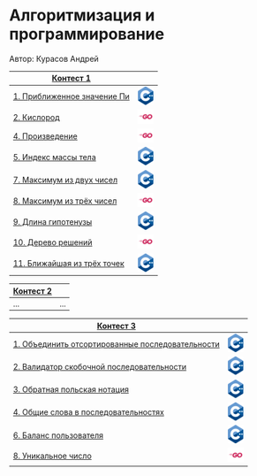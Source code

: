 # Алгоритмизация и программирование

Автор: Курасов Андрей

|[Контест 1](https://contest.yandex.ru/contest/52142/problems/) |  |
| --- | :-: |
| [1. Приближенное значение Пи](./CONTEST-1/1/1.cpp) | ![](./img/cpp.png) |
| [2. Кислород](./CONTEST-1/2/2.go) | ![](./img/go.png) |
| [4. Произведение](./CONTEST-1/4/4.go) | ![](./img/go.png) |
| [5. Индекс массы тела](./CONTEST-1/5/5.cpp) | ![](./img/cpp.png) |
| [7. Максимум из двух чисел](./CONTEST-1/7/7.cpp) | ![](./img/cpp.png) |
| [8. Максимум из трёх чисел](./CONTEST-1/8/8.go) | ![](./img/go.png) |
| [9. Длина гипотенузы](./CONTEST-1/9/9.cpp) | ![](./img/cpp.png) |
| [10. Дерево решений](./CONTEST-1/10/10.go) | ![](./img/go.png) |
| [11. Ближайшая из трёх точек](./CONTEST-1/11/11.cpp) | ![](./img/cpp.png) |

|[Контест 2](https://contest.yandex.ru/contest/52676/problems/) |  |
| --- | :-: |
| ... | ... |

|[Контест 3](https://contest.yandex.ru/contest/53504/problems/) |  |
| --- | :-: |
| [1. Объединить отсортированные последовательности](./CONTEST-3/1/1.cpp) | ![](./img/cpp.png) |
| [2. Валидатор скобочной последовательности](./CONTEST-3/2/main.cpp) | ![](./img/cpp.png) |
| [3. Обратная польская нотация](./CONTEST-3/3/main.cpp) | ![](./img/cpp.png) |
| [4. Общие слова в последовательностях](./CONTEST-3/4/main.cpp) | ![](./img/cpp.png) |
| [6. Баланс пользователя](./CONTEST-3/6/main.cpp) | ![](./img/cpp.png) |
| [8. Уникальное число](./CONTEST-3/8/8.go) | ![](./img/go.png) |
